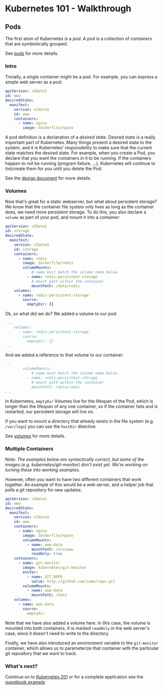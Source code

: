 # Kubernetes 101 - Walkthrough

## Pods
The first atom of Kubernetes is a _pod_.  A pod is a collection of containers that are symbiotically grouped.

See [pods](../../docs/pods.md) for more details.

### Intro

Trivially, a single container might be a pod.  For example, you can express a simple web server as a pod:

```yaml
apiVersion: v1beta1
id: www
desiredState:
  manifest:
    version: v1beta1
    id: www
    containers:
      - name: nginx
        image: dockerfile/nginx
```

A pod definition is a declaration of a _desired state_.  Desired state is a really important part of Kubernetes.  Many things present a desired state to the system, and it is Kubernetes' responsibility to make sure that the current state matches the desired state.  For example, when you create a Pod, you declare that you want the containers in it to be running.  If the containers happen to not be running (program failure, ...), Kubernetes will continue to (re)create them for you until you delete the Pod.

See the [design document](../../DESIGN.md) for more details.

### Volumes

Now that's great for a static webserver, but what about persistent storage?  We know that the container file system only lives as long as the container does, we need more persistent storage.  To do this, you also declare a ```volume``` as part of your pod, and mount it into a container:

```yaml
apiVersion: v1beta1
id: storage
desiredState:
  manifest:
    version: v1beta1
    id: storage
    containers:
      - name: redis
        image: dockerfile/redis
        volumeMounts:
            # name must match the volume name below
          - name: redis-persistent-storage
            # mount path within the container
            mountPath: /data/redis
    volumes:
      - name: redis-persistent-storage
        source:
          emptyDir: {}
```

Ok, so what did we do?  We added a volume to our pod:
```yaml
...
    volumes:
      - name: redis-persistent-storage
        source:
          emptyDir: {}
...
```

And we added a reference to that volume to our container:
```yaml
...
        volumeMounts:
            # name must match the volume name below
          - name: redis-persistent-storage
            # mount path within the container
            mountPath: /data/redis
...
```

In Kubernetes, ```emptyDir``` Volumes live for the lifespan of the Pod, which is longer than the lifespan of any one container, so if the container fails and is restarted, our persistent storage will live on.

If you want to mount a directory that already exists in the file system (e.g. ```/var/logs```) you can use the ```hostDir``` directive.

See [volumes](../../docs/volumes.md) for more details.

### Multiple Containers

_Note:
The examples below are syntactically correct, but some of the images (e.g. kubernetes/git-monitor) don't exist yet.  We're working on turning these into working examples._


However, often you want to have two different containers that work together.  An example of this would be a web server, and a helper job that polls a git repository for new updates:

```yaml
apiVersion: v1beta1
id: www
desiredState:
  manifest:
    version: v1beta1
    id: www
    containers:
      - name: nginx
        image: dockerfile/nginx
        volumeMounts:
          - name: www-data
            mountPath: /srv/www
            readOnly: true
    containers:
      - name: git-monitor
        image: kubernetes/git-monitor
        envVar:
          - name: GIT_REPO
            value: http://github.com/some/repo.git
        volumeMounts:
          - name: www-data
            mountPath: /data
    volumes:
      - name: www-data
        source:
          emptyDir
```

Note that we have also added a volume here.  In this case, the volume is mounted into both containers.  It is marked ```readOnly``` in the web server's case, since it doesn't need to write to the directory.

Finally, we have also introduced an environment variable to the ```git-monitor``` container, which allows us to parameterize that container with the particular git repository that we want to track.


### What's next?
Continue on to [Kubernetes 201](https://github.com/GoogleCloudPlatform/kubernetes/tree/master/examples/walkthrough/k8s201.md) or
for a complete application see the [guestbook example](https://github.com/GoogleCloudPlatform/kubernetes/tree/master/examples/guestbook/README.md)
